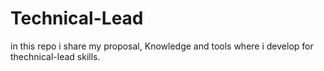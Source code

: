 # Technical-Lead

in this repo i share my proposal, Knowledge and tools where i develop for thechnical-lead skills.
